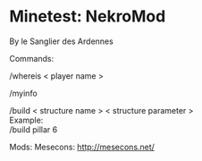 Minetest: NekroMod
==================
  
By le Sanglier des Ardennes 
   
Commands:  
  
/whereis < player name >  
  
/myinfo  
  
/build < structure name > < structure parameter >  
Example:  
/build pillar 6  
   
Mods:
Mesecons: http://mesecons.net/  
   
